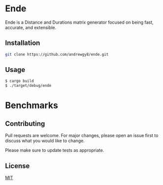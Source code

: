 # Ende

Ende is a Distance and Durations matrix generator focused on being fast, accurate, and extensible.  

## Installation

```bash
git clone https://github.com/andrewgy8/ende.git
```

## Usage

```bash
$ cargo build
$ ./target/debug/ende
```

# Benchmarks


## Contributing
Pull requests are welcome. For major changes, please open an issue first to discuss what you would like to change.

Please make sure to update tests as appropriate.

## License
[MIT](https://choosealicense.com/licenses/mit/)